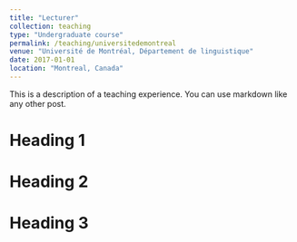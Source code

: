 ```yaml
---
title: "Lecturer"
collection: teaching
type: "Undergraduate course"
permalink: /teaching/universitedemontreal
venue: "Université de Montréal, Département de linguistique"
date: 2017-01-01
location: "Montreal, Canada"
---
```


This is a description of a teaching experience. You can use markdown like any other post.

Heading 1
======

Heading 2
======

Heading 3
======

